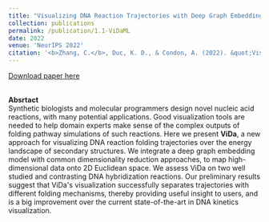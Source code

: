 ```yaml
---
title: "Visualizing DNA Reaction Trajectories with Deep Graph Embedding Approaches"
collection: publications
permalink: /publication/1.1-ViDaML
date: 2022
venue: 'NeurIPS 2022'
citation: '<b>Zhang, C.</b>, Duc, K. D., & Condon, A. (2022). &quot;Visualizing DNA Reaction Trajectories with Deep Graph Embedding Approaches.&quot; <i>NeurIPS 2022 MLSB Workshop</i>.'
---
```


[Download paper here](https://neurips.cc/virtual/2022/workshop/50005)

<br/><b>Absrtact</b><br/>
Synthetic biologists and molecular programmers design novel nucleic acid reactions, with many potential applications. Good visualization tools are needed to help domain experts make sense of the complex outputs of folding pathway simulations of such reactions. Here we present <b>ViDa</b>, a new approach for visualizing DNA reaction folding trajectories over the energy landscape of secondary structures. We integrate a deep graph embedding model with common dimensionality reduction approaches, to map high-dimensional data onto 2D Euclidean space. We assess ViDa on two well studied and contrasting DNA hybridization reactions. Our preliminary results suggest that ViDa's visualization successfully separates trajectories with different folding mechanisms, thereby providing useful insight to users, and is a big improvement over the current state-of-the-art in DNA kinetics visualization.
